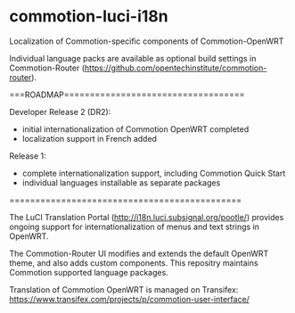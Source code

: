 commotion-luci-i18n
=============================================
Localization of Commotion-specific components of Commotion-OpenWRT

Individual language packs are available as optional build settings in Commotion-Router (https://github.com/opentechinstitute/commotion-router).

===ROADMAP===================================

Developer Release 2 (DR2): 
- initial internationalization of Commotion OpenWRT completed
- localization support in French added

Release 1:
- complete internationalization support, including Commotion Quick Start
- individual languages installable as separate packages

=============================================

The LuCI Translation Portal (http://i18n.luci.subsignal.org/pootle/) provides ongoing support for internationalization of menus and text strings in OpenWRT.

The Commotion-Router UI modifies and extends the default OpenWRT theme, and also adds custom components. This repositry maintains Commotion supported language packages.  

Translation of Commotion OpenWRT is managed on Transifex: 
https://www.transifex.com/projects/p/commotion-user-interface/
